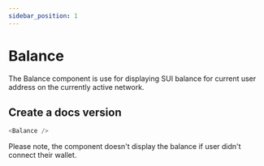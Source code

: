 ```yaml
---
sidebar_position: 1
---
```


# Balance

The Balance component is use for displaying SUI balance for current user address on the currently active network.

## Create a docs version

```ts title="MyComponent.js"
<Balance />
```

Please note, the component doesn't display the balance if user didn't connect their wallet.
